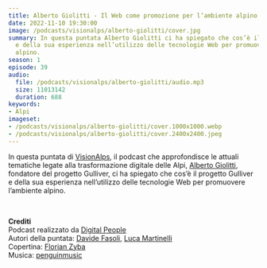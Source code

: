 ```yaml
---
title: Alberto Giolitti - Il Web come promozione per l’ambiente alpino @Aosta
date: 2022-11-10 19:30:00
image: /podcasts/visionalps/alberto-giolitti/cover.jpg
summary: In questa puntata Alberto Giolitti ci ha spiegato che cos’è il progetto Gulliver
  e della sua esperienza nell’utilizzo delle tecnologie Web per promuovere l’ambiente
  alpino.
season: 1
episode: 39
audio:
  file: /podcasts/visionalps/alberto-giolitti/audio.mp3
  size: 11013142
  duration: 688
keywords:
- Alpi
imageset:
- /podcasts/visionalps/alberto-giolitti/cover.1000x1000.webp
- /podcasts/visionalps/alberto-giolitti/cover.2400x2400.jpeg
---
```


In questa puntata di [VisionAlps](https://www.visionalps.com/), il podcast che approfondisce le attuali tematiche legate alla trasformazione digitale delle Alpi, [Alberto Giolitti](https://www.linkedin.com/in/albertogiolitti/), fondatore del progetto Gulliver, ci ha spiegato che cos’è il progetto Gulliver e della sua esperienza nell’utilizzo delle tecnologie Web per promuovere l’ambiente alpino.

<br>

**Crediti**<br>
Podcast realizzato da [Digital People](https://w3id.org/digitalpeople)<br>
Autori della puntata: [Davide Fasoli](https://www.linkedin.com/in/davide-fasoli-2b3246179/), [Luca Martinelli](https://www.linkedin.com/in/luca-martinelli/)<br>
Copertina: [Florian Zyba](https://www.linkedin.com/in/florian-zyba/)<br>
Musica: [penguinmusic](https://pixabay.com/users/penguinmusic-24940186/)